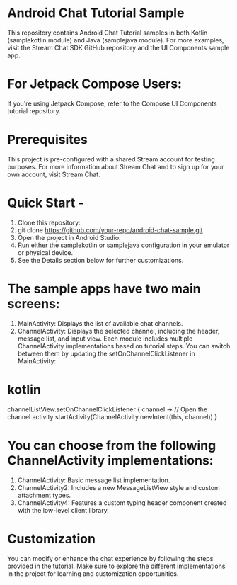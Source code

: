 # Android Chat Tutorial Sample

This repository contains Android Chat Tutorial samples in both Kotlin (samplekotlin module) and Java (samplejava module). For more examples, visit the Stream Chat SDK GitHub repository and the UI Components sample app.

# For Jetpack Compose Users:
If you're using Jetpack Compose, refer to the Compose UI Components tutorial repository.

# Prerequisites
This project is pre-configured with a shared Stream account for testing purposes. For more information about Stream Chat and to sign up for your own account, visit Stream Chat.

# Quick Start -
1. Clone this repository:
2. git clone https://github.com/your-repo/android-chat-sample.git
3. Open the project in Android Studio.
4. Run either the samplekotlin or samplejava configuration in your emulator or physical device.
5. See the Details section below for further customizations.

# The sample apps have two main screens:

1. MainActivity: Displays the list of available chat channels.
2. ChannelActivity: Displays the selected channel, including the header, message list, and input view.
Each module includes multiple ChannelActivity implementations based on tutorial steps. You can switch between them by updating the setOnChannelClickListener in MainActivity:

# kotlin

channelListView.setOnChannelClickListener { channel ->
    // Open the channel activity
    startActivity(ChannelActivity.newIntent(this, channel))
}

# You can choose from the following ChannelActivity implementations:

1. ChannelActivity: Basic message list implementation.
2. ChannelActivity2: Includes a new MessageListView style and custom attachment types.
3. ChannelActivity4: Features a custom typing header component created with the low-level client library.

# Customization
You can modify or enhance the chat experience by following the steps provided in the tutorial. Make sure to explore the different implementations in the project for learning and customization opportunities.
